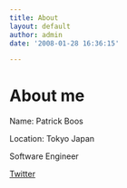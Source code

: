 ```yaml
---
title: About
layout: default
author: admin
date: '2008-01-28 16:36:15'

---
```


# About me

Name: Patrick Boos

Location: Tokyo Japan

Software Engineer

[Twitter][twitter]

[twitter]: http://twitter.com/pboos
